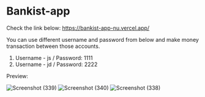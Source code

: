# Bankist-app
Check the link below:
https://bankist-app-nu.vercel.app/

You can use different username and password from below and make money transaction between those accounts.
1. Username - js / Password: 1111
2. Username - jd / Password: 2222

Preview:

![Screenshot (339)](https://user-images.githubusercontent.com/104769216/183963522-9adadde9-1504-420b-9572-d7ad17caf140.png)
![Screenshot (340)](https://user-images.githubusercontent.com/104769216/183963528-6f39e052-580f-45ec-9547-8dac8a8d5689.png)
![Screenshot (338)](https://user-images.githubusercontent.com/104769216/183963547-90cf1415-559f-4160-88b5-8bf8a20a7d39.png)

